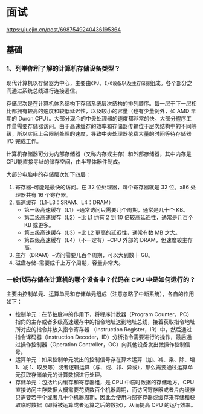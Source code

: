 # 面试

https://juejin.cn/post/6987549240436195364

## 基础

### 1、列举你所了解的计算机存储设备类型？

现代计算机以存储器为中心，主要由`CPU`、`I/O设备`以及`主存储器`组成。各个部分之间通过系统总线进行连接通信。

存储层次是在计算机体系结构下存储系统层次结构的排列顺序。每一层于下一层相比都拥有较高的速度和较低延迟性，以及较小的容量（也有少量例外，如 AMD 早期的 Duron CPU）。大部分现今的中央处理器的速度都非常的快。大部分程序工作量需要存储器访问。由于高速缓存的效率和存储器传输位于层次结构中的不同等级，所以实际上会限制处理的速度，导致中央处理器花费大量的时间等待存储器 I/O 完成工作。

计算机存储器可分为内部存储器（又称内存或主存）和外部存储器，其中内存是CPU能直接寻址的储存空间，由半导体器件制成。

大部分电脑中的存储层次如下四层：

1. 寄存器–可能是最快的访问。在 32 位处理器，每个寄存器就是 32 位。x86 处理器共有 16 个寄存器。
2. 高速缓存（L1-L3：SRAM、L4：DRAM）
    - 第一级高速缓存（L1）–通常访问只需要几个周期，通常是几十个 KB。
    - 第二级高速缓存（L2）–比 L1 约有 2 到 10 倍较高延迟性，通常是几百个 KB 或更多。
    - 第三级高速缓存（L3）–比 L2 更高的延迟性，通常有数 MB 之大。
    - 第四级高速缓存（L4）（不一定有）–CPU 外部的 DRAM，但速度较主存高。
3. 主存（DRAM）–访问需要几百个周期，可以大到数十 GB。
4. 磁盘存储–需要成千上万个周期，容量非常大。

### 一般代码存储在计算机的哪个设备中？代码在 CPU 中是如何运行的？

主要由控制单元、运算单元和存储单元组成（注意忽略了中断系统），各自的作用如下：

- 控制单元：在节拍脉冲的作用下，将程序计数器（Program Counter，PC）指向的主存或者多级高速缓存中的指令地址送到地址总线，接着获取指令地址所对应的指令并放入指令寄存器 （Instruction Register，IR）中，然后通过指令译码器（Instruction Decoder，ID）分析指令需要进行的操作，最后通过操作控制器（Operation Controller，OC）向其他设备发出微操作控制信号。
- 运算单元：如果控制单元发出的控制信号存在算术运算（加、减、乘、除、增 1、减 1、取反等）或者逻辑运算（与、或、非、异或），那么需要通过运算单元获取存储单元的计算数据进行处理。
- 存储单元：包括片内缓存和寄存器组，是 CPU 中临时数据的存储地方。CPU 直接访问主存数据大概需要花费数百个机器周期，而访问寄存器或者片内缓存只需要若干个或者几十个机器周期，因此会使用内部寄存器或缓存来存储和获取临时数据（即将被运算或者运算之后的数据），从而提高 CPU 的运行效率。
